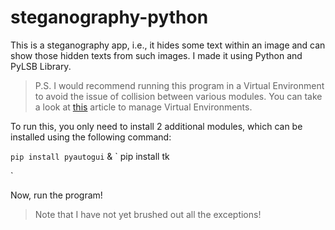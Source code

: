 # steganography-python
This is a steganography app, i.e., it hides some text within an image and can show those hidden texts from such images. I made it using Python and PyLSB Library.

> P.S. I would recommend running this program in a Virtual Environment to avoid the issue of collision between various modules. You can take a look at [this](https://www.geeksforgeeks.org/python-virtual-environment/) article to manage Virtual Environments. 


To run this, you only need to install 2 additional modules, which can be installed using the following command:

`
pip install pyautogui
`
&
`
pip install tk

`


Now, run the program!

> Note that I have not yet brushed out all the exceptions!